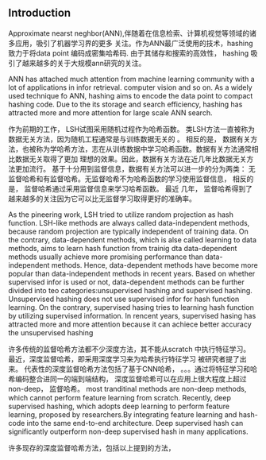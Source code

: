 ## Introduction
Approximate nearst neghbor(ANN),伴随着在信息检索、计算机视觉等领域的诸多应用，吸引了机器学习界的更多
关注。作为ANN最广泛使用的技术，hashing致力于将data point 编码成密集哈希码. 由于其储存和搜索的高效性， 
hashing 吸引了越来越多的关于大规模ann研究的关注。

ANN has attached much attention from machine learning community with a lot of applications in infor
retrieval. computer vision and so on. As a widely used technique fo ANN, hashing aims to encode the data
point to compact hashing code. Due to the its storage and search efficiency, hashing has attracted
more and more attention for large scale ANN search.

作为前期的工作， LSH试图采用随机过程作为哈希函数。 类LSH方法一直被称为数据无关方法，因为随机工程通常是与训练数据无关的
。 相反的是， 数据有关方法，也被称为学哈希方法，志在从训练数据中学习哈希函数。数据有关方法通常相比数据无关取得了更加
理想的效果。因此，数据有关方法在近几年比数据无关方法更加流行。 基于十分用到监督信息，数据有关方法可以进一步的分为两类：
无监督哈希和有监督哈希。无监督哈希不为哈希函数的学习使用监督信息， 相反的是， 监督哈希通过采用监督信息来学习哈希函数。 最近
几年， 监督哈希得到了越来越多的关注因为它可以比无监督学习取得更好的准确率。

As the pineering work, LSH tried to utilize random projection as hash function. LSH-like methods are always called
data-independent methods, because random projection are typically independent of training data. On the contrary, 
data-dependent methods, which is alse called learning to data methods, aims to learn hash function from trainig dta
data-dependent methods usually achieve more promising performance than data-independent methods. Hence, data-dependent
methods have become more popular than data-independent methods in recent years. Based on whether supervised infor
is used or not, data-dependent methods can be further divided into teo categories:unsupervised hashing and supervised
 hashing. Unsupervised hashing does not use supervised infor for hash function learning. On the contrary, supervised
 hasing tries to learning hash function by utilizing supervised information. In rencent years, supervised hasing
 has attracted more and more attention because it can achiece better accuracy the unsupervised hashing
 
 许多传统的监督哈希方法都不少深度方法，其不能从scratch 中执行特征学习。 最近，深度监督哈希，即采用深度学习来为哈希执行特征学习
被研究者提了出来。 代表性的深度监督哈希方法包括了基于CNN哈希， 。。。通过将特征学习和哈希编码整合进同一的端到端结构， 
深度监督哈希可以在应用上很大程度上超过non-deep， 监督哈希。
most tranditinal methods are non-deep methods, which cannot perform feature learning from scratch. Recently, 
deep supervised hashing, which adopts deep learning to perform feature learning, proposed by researchers.By
integrating feature learning and hash-code into the same end-to-end architecture. Deep supervised hash can 
significantly outperform non-deep supervised hash in many applications.

许多现存的深度监督哈希方法，包括以上提到的方法，

